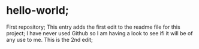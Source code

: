 # hello-world;
First repository;
This entry adds the first edit to the readme file for this project;
I have never used Github so I am having a look to see ifi it will be of any use to me. This is the 2nd edit;

